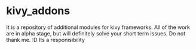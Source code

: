 # kivy_addons
It is a repository of additional modules for kivy frameworks. All of the work are in alpha stage, but will definitely solve your short term issues.
Do not thank me. :D
Its a responisibility
